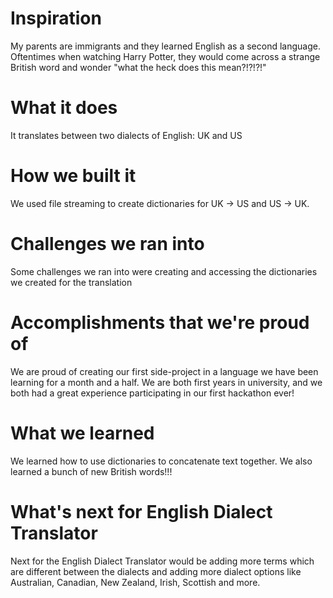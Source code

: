 # Inspiration
My parents are immigrants and they learned English as a second language. Oftentimes when watching Harry Potter, they would come across a strange British word and wonder "what the heck does this mean?!?!?!"

# What it does
It translates between two dialects of English: UK and US

# How we built it
We used file streaming to create dictionaries for UK -> US and US -> UK.

# Challenges we ran into
Some challenges we ran into were creating and accessing the dictionaries we created for the translation

# Accomplishments that we're proud of
We are proud of creating our first side-project in a language we have been learning for a month and a half. We are both first years in university, and we both had a great experience participating in our first hackathon ever!

# What we learned
We learned how to use dictionaries to concatenate text together. We also learned a bunch of new British words!!!

# What's next for English Dialect Translator
Next for the English Dialect Translator would be adding more terms which are different between the dialects and adding more dialect options like Australian, Canadian, New Zealand, Irish, Scottish and more.

